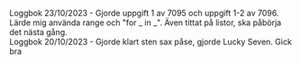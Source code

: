 Loggbok 23/10/2023 - Gjorde uppgift 1 av 7095 och uppgift 1-2 av 7096. Lärde mig använda range och "for _ in _". Även tittat på listor, ska påbörja det nästa gång.  
Loggbok 20/10/2023 - Gjorde klart sten sax påse, gjorde Lucky Seven. Gick bra
